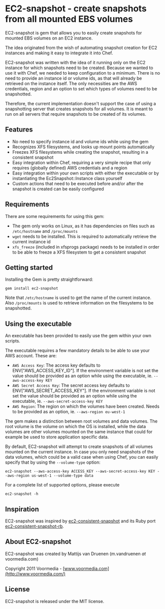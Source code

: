 EC2-snapshot - create snapshots from all mounted EBS volumes
============================================================

EC2-snapshot is gem that allows you to easily create snapshots for mounted EBS volumes on
an EC2 instance.

The idea originated from the wish of automating snapshot creation for EC2 instances and making
it easy to integrate it into Chef.

EC2-snapshot was written with the idea of it running only on the EC2 instance for which snapshots
need to be created. Because we wanted to use it with Chef, we needed to keep configuration to a minimum.
There is no need to provide an instance id or volume ids, as that will already be retrieved on the 
instance itself. The only necessities are the AWS credentials, region and an option to set which types
of volumes need to be snapshotted.

Therefore, the current implementation doesn't support the case of using a snapshotting server that creates snapshots 
for all volumes. It is meant to run on all servers that require snapshots to be created of its volumes.


Features
--------

* No need to specify instance id and volume ids while using the gem
* Recognizes XFS filesystems, and looks up mount points automatically
* Freezes XFS filesystems while creating the snapshot, resulting in a consistent snapshot
* Easy integration within Chef, requiring a very simple recipe that only requires (globally defined) AWS credentials and a region
* Easy integration within your own scripts with either the executable or by instantiating the Ec2Snapshot::Instance class yourself
* Custom actions that need to be executed before and/or after the snapshot is created can be easily configured


Requirements
------------

There are some requirements for using this gem:

* The gem only works on Linux, as it has dependencies on files such as `/etc/hostname` and `/proc/mounts`
* `wget` needs to be installed. This is required to automatically retrieve the current instance id
* `xfs_freeze` (included in xfsprogs package) needs to be installed in order to be able to freeze a XFS filesystem to get a consistent snapshot


Getting started
---------------

Installing the Gem is pretty straightforward:

	gem install ec2-snapshot

Note that `/etc/hostname` is used to get the name of the current instance.
Also `/proc/mounts` is used to retrieve information on the filesystems to be snapshotted.


Using the executable
--------------------

An executable has been provided to easily use the gem within your own scripts.

The executable requires a few mandatory details to be able to use your AWS account. These are:

* `AWS Access Key`: The access key defaults to ENV["AWS_ACCESS_KEY_ID"]. 
If the environment variable is not set the value should be provided as an option while using the executable, 
ie. `--aws-access-key KEY`
* `AWS Secret Access Key`: The secret access key defaults to ENV["AWS_SECRET_ACCESS_KEY"].
If the environment variable is not set the value should be provided as an option while using the executable, 
ie. `--aws-secret-access-key KEY`
* `AWS Region`: The region on which the volumes have been created. Needs to be provided as an option, 
ie. `--aws-region eu-west-1`

The gem makes a distinction between root volumes and data volumes. The root volume is the volume on which the OS 
is installed, while the data volumes are other volumes mounted on the same instance that could for example be used to store 
application specific data.

By default, EC2-snapshot will attempt to create snapshots of all volumes mounted on the 
current instance. In case you only need snapshots of the data volumes, which could be a valid case when using Chef, 
you can easily specify that by using the `--volume-type` option:

	ec2-snapshot --aws-access-key ACCESS_KEY --aws-secret-access-key KEY --aws-region us-west-1 --volume-type data

For a complete list of supported options, please execute
	
	ec2-snapshot -h


Inspiration
-----------

EC2-snapshot was inspired by [ec2-consistent-snapshot](https://launchpad.net/ec2-consistent-snapshot) and 
its Ruby port [ec2-consistent-snapshot-rb](http://rubygems.org/gems/ec2-consistent-snapshot-rb).


About EC2-snapshot
------------------

EC2-snapshot was created by Mattijs van Druenen (m.vandruenen *at* voormedia.com)

Copyright 2011 Voormedia - [www.voormedia.com](http://www.voormedia.com/)


License
-------

EC2-snapshot is released under the MIT license.